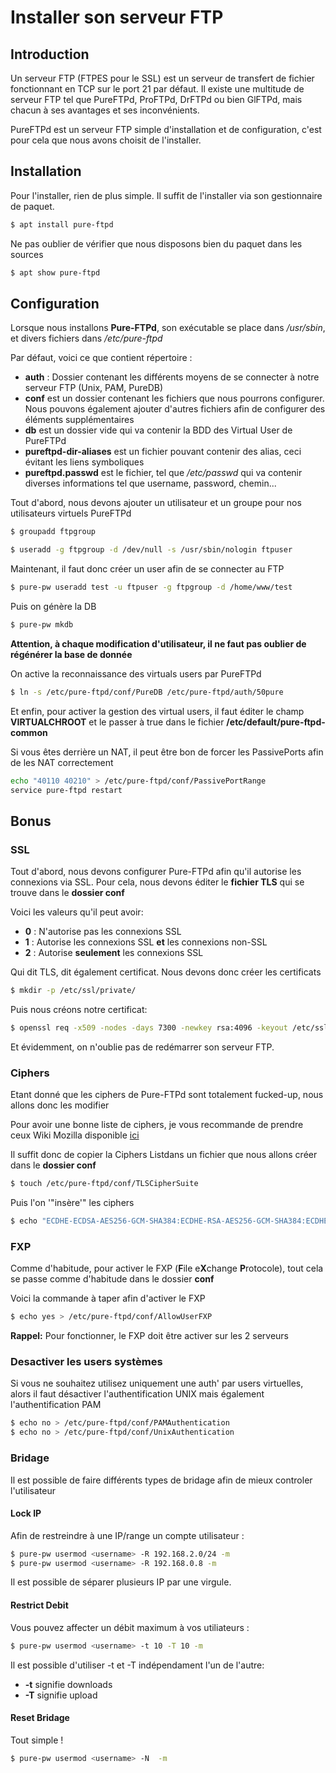 # Installer son serveur FTP

## Introduction

Un serveur FTP (FTPES pour le SSL) est un serveur de transfert de
fichier fonctionnant en TCP sur le port 21 par défaut. Il existe une
multitude de serveur FTP tel que PureFTPd, ProFTPd, DrFTPd ou bien
GlFTPd, mais chacun à ses avantages et ses inconvénients.

PureFTPd est un serveur FTP simple d'installation et de configuration,
c'est pour cela que nous avons choisit de l'installer.

## Installation

Pour l'installer, rien de plus simple. Il suffit de l'installer via
son gestionnaire de paquet.

``` bash
$ apt install pure-ftpd
```

Ne pas oublier de vérifier que nous disposons bien du paquet dans les
sources

``` bash
$ apt show pure-ftpd
```

## Configuration

Lorsque nous installons **Pure-FTPd**, son exécutable se place dans
*/usr/sbin*, et divers fichiers dans */etc/pure-ftpd*

Par défaut, voici ce que contient répertoire :

-   **auth** : Dossier contenant les différents moyens de se connecter à
    notre serveur FTP (Unix, PAM, PureDB)
-   **conf** est un dossier contenant les fichiers que nous pourrons
    configurer. Nous pouvons également ajouter d'autres fichiers afin
    de configurer des éléments supplémentaires
-   **db** est un dossier vide qui va contenir la BDD des Virtual User
    de PureFTPd
-   **pureftpd-dir-aliases** est un fichier pouvant contenir des alias,
    ceci évitant les liens symboliques
-   **pureftpd.passwd** est le fichier, tel que */etc/passwd* qui va
    contenir diverses informations tel que username, password,
    chemin...

Tout d'abord, nous devons ajouter un utilisateur et un groupe pour nos
utilisateurs virtuels PureFTPd

``` bash
$ groupadd ftpgroup
```

``` bash
$ useradd -g ftpgroup -d /dev/null -s /usr/sbin/nologin ftpuser
```

Maintenant, il faut donc créer un user afin de se connecter au FTP

``` bash
$ pure-pw useradd test -u ftpuser -g ftpgroup -d /home/www/test
```

Puis on génère la DB

``` bash
$ pure-pw mkdb
```

**Attention, à chaque modification d'utilisateur, il ne faut pas
oublier de régénérer la base de donnée**

On active la reconnaissance des virtuals users par PureFTPd

``` bash
$ ln -s /etc/pure-ftpd/conf/PureDB /etc/pure-ftpd/auth/50pure
```

Et enfin, pour activer la gestion des virtual users, il faut éditer le
champ **VIRTUALCHROOT** et le passer à true dans le fichier
**/etc/default/pure-ftpd-common**

Si vous êtes derrière un NAT, il peut être bon de forcer les
PassivePorts afin de les NAT correctement

``` bash
echo "40110 40210" > /etc/pure-ftpd/conf/PassivePortRange
service pure-ftpd restart
```

## Bonus

### SSL

Tout d'abord, nous devons configurer Pure-FTPd afin qu'il autorise les
connexions via SSL. Pour cela, nous devons éditer le **fichier TLS** qui
se trouve dans le **dossier conf**

Voici les valeurs qu'il peut avoir:

-   **0** : N'autorise pas les connexions SSL
-   **1** : Autorise les connexions SSL **et** les connexions non-SSL
-   **2** : Autorise **seulement** les connexions SSL

Qui dit TLS, dit également certificat. Nous devons donc créer les
certificats

``` bash
$ mkdir -p /etc/ssl/private/
```

Puis nous créons notre certificat:

``` bash
$ openssl req -x509 -nodes -days 7300 -newkey rsa:4096 -keyout /etc/ssl/private/pure-ftpd.pem -out /etc/ssl/private/pure-ftpd.pem
```

Et évidemment, on n'oublie pas de redémarrer son serveur FTP.

### Ciphers

Etant donné que les ciphers de Pure-FTPd sont totalement fucked-up, nous
allons donc les modifier

Pour avoir une bonne liste de ciphers, je vous recommande de prendre
ceux Wiki Mozilla disponible
[ici](https://wiki.mozilla.org/Security/Server_Side_TLS)

Il suffit donc de copier la Ciphers Listdans un fichier que nous allons
créer dans le **dossier conf**

``` bash
$ touch /etc/pure-ftpd/conf/TLSCipherSuite
```

Puis l'on '"insère'" les ciphers

``` bash
$ echo "ECDHE-ECDSA-AES256-GCM-SHA384:ECDHE-RSA-AES256-GCM-SHA384:ECDHE-ECDSA-CHACHA20-POLY1305:ECDHE-RSA-CHACHA20-POLY1305:ECDHE-ECDSA-AES128-GCM-SHA256:ECDHE-RSA-AES128-GCM-SHA256:ECDHE-ECDSA-AES256-SHA384:ECDHE-RSA-AES256-SHA384:ECDHE-ECDSA-AES128-SHA256:ECDHE-RSA-AES128-SHA256" > /etc/pure-ftpd/conf/TLSCipherSuite
```

### FXP

Comme d'habitude, pour activer le FXP (**F**ile e**X**change
**P**rotocole), tout cela se passe comme d'habitude dans le dossier
**conf**

Voici la commande à taper afin d'activer le FXP

``` bash
$ echo yes > /etc/pure-ftpd/conf/AllowUserFXP
```

**Rappel:** Pour fonctionner, le FXP doit être activer sur les 2
serveurs

### Desactiver les users systèmes

Si vous ne souhaitez utilisez uniquement une auth' par users
virtuelles, alors il faut désactiver l'authentification UNIX mais
également l'authentification PAM

``` bash
$ echo no > /etc/pure-ftpd/conf/PAMAuthentication
$ echo no > /etc/pure-ftpd/conf/UnixAuthentication
```

### Bridage

Il est possible de faire différents types de bridage afin de mieux
controler l'utilisateur

#### Lock IP

Afin de restreindre à une IP/range un compte utilisateur :

``` bash
$ pure-pw usermod <username> -R 192.168.2.0/24 -m
$ pure-pw usermod <username> -R 192.168.0.8 -m
```

Il est possible de séparer plusieurs IP par une virgule.

#### Restrict Debit

Vous pouvez affecter un débit maximum à vos utiliateurs :

``` bash
$ pure-pw usermod <username> -t 10 -T 10 -m
```

Il est possible d'utiliser -t et -T indépendament l'un de l'autre:

-   **-t** signifie downloads
-   **-T** signifie upload

#### Reset Bridage

Tout simple !

``` bash
$ pure-pw usermod <username> -N  -m
```
